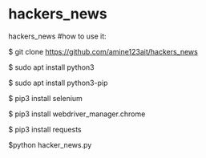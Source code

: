 # hackers_news
hackers_news 
#how to use it:

$ git clone https://github.com/amine123ait/hackers_news 

$ sudo apt install python3

$ sudo apt install python3-pip

$ pip3 install selenium

$ pip3 install webdriver_manager.chrome

$ pip3 install requests 

$python hacker_news.py
